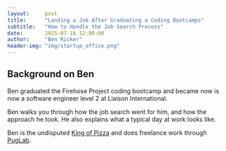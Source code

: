 ```yaml
---
layout:     post
title:      "Landing a Job After Graduating a Coding Bootcamps"
subtitle:   "How to Handle the Job Search Process"
date:       2015-07-16 12:00:00
author:     "Ben Ricker"
header-img: "img/startup_office.png"
---
```


## Background on Ben

Ben graduated the Firehose Project coding bootcamp and became now is now a software engineer level 2 at Liaison International.

Ben walks you through how the job search went for him, and how the approach he took.  He also explains what a typical day at work looks like.

Ben is the undisputed [King of Pizza](http://kingof.pizza/) and does freelance work through [PugLab](https://github.com/BGRicker/puglab).  

<!--
{% include youtubePlayer.html id="o8FMMnw30BU" %}
-->